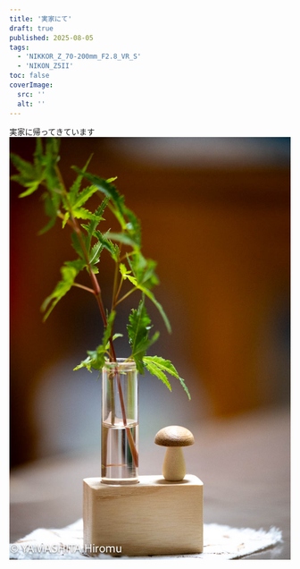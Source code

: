 ```yaml
---
title: '実家にて'
draft: true
published: 2025-08-05
tags:
  - 'NIKKOR_Z_70-200mm_F2.8_VR_S'
  - 'NIKON_Z5II'
toc: false
coverImage:
  src: ''
  alt: ''
---
```

実家に帰ってきています
![](_assets/DSC_7597.jpg)
